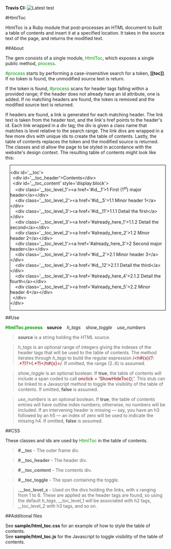 **Travis CI:** ![Latest test](https://travis-ci.org/GGadow/html_toc.svg?branch=master)

#HtmlToc

HtmlToc is a Ruby module that post-processes an HTML document to built a table of contents and insert it at a specified location. It takes in the source text of the page, and returns the modified text.

##About

The gem consists of a single module, <span style="color:#009900;">HtmlToc</span>, which exposes a single public method, <span style="color:#009900;">process</span>. 

<span style="color:#009900;">#process</span> starts by performing a case-insensitive search for a token, **\[\[toc\]\]**. If no token is found, the unmodified source text is return. 

If the token is found, <span style="color:#009900;">#process</span> scans for header tags falling within a provided range; if the header does not already have an id attribute, one is added. If no matching headers are found, the token is removed and the modified source text is returned.

If headers are found, a link is generated for each matching header. The link text is taken from the header text, and the link's href points to the header's id. Each link wrapped in a div tag; the div is given a class name that matches is level relative to the search range. The link divs are wrapped in a few more divs with unique ids to create the table of contents. Lastly, the table of contents replaces the token and the modified source is returned. The classes and id allow the page to be styled in accordance with the website's design context. The resulting table of contents might look like this:

<div style="border:solid 1px #000000;margin-left:1em;">

&lt;div id='__toc'&gt;<br/>
&nbsp;&nbsp;&lt;div id='__toc_header'&gt;Contents&lt;/div&gt;<br/>
&nbsp;&nbsp;&lt;div id='__toc_content' style='display:block'&gt;<br/>
&nbsp;&nbsp;&nbsp;&nbsp;&lt;div class='__toc_level_1'&gt;&lt;a href='#id__1'&gt;1 First (1<sup>st</sup>) major header&lt;/a&gt;&lt;/div&gt;<br/>
&nbsp;&nbsp;&nbsp;&nbsp;&lt;div class='__toc_level_2'&gt;&lt;a href='#id__5'&gt;1.1 Minor header 1&lt;/a&gt;&lt;/div&gt;<br/>
&nbsp;&nbsp;&nbsp;&nbsp;&lt;div class='__toc_level_3'&gt;&lt;a href='#id__11'&gt;1.1.1 Detail the first&lt;/a&gt;&lt;/div&gt;<br/>
&nbsp;&nbsp;&nbsp;&nbsp;&lt;div class='__toc_level_3'&gt;&lt;a href='#already_here_1'&gt;1.1.2 Detail the second&lt;/a&gt;&lt;/div&gt;<br/>
&nbsp;&nbsp;&nbsp;&nbsp;&lt;div class='__toc_level_2'&gt;&lt;a href='#already_here_2'&gt;1.2 Minor header 2&lt;/a&gt;&lt;/div&gt;<br/>
&nbsp;&nbsp;&nbsp;&nbsp;&lt;div class='__toc_level_1'&gt;&lt;a href='#already_here_3'&gt;2 Second major header&lt;/a&gt;&lt;/div&gt;<br/>
&nbsp;&nbsp;&nbsp;&nbsp;&lt;div class='__toc_level_2'&gt;&lt;a href='#id__2'&gt;2.1 Minor header 3&lt;/a&gt;&lt;/div&gt;<br/>
&nbsp;&nbsp;&nbsp;&nbsp;&lt;div class='__toc_level_3'&gt;&lt;a href='#id__12'&gt;2.1.1 Detail the third&lt;/a&gt;&lt;/div&gt;<br/>
&nbsp;&nbsp;&nbsp;&nbsp;&lt;div class='__toc_level_3'&gt;&lt;a href='#already_here_4'&gt;2.1.2 Detail the fourth&lt;/a&gt;&lt;/div&gt;<br/>
&nbsp;&nbsp;&nbsp;&nbsp;&lt;div class='__toc_level_2'&gt;&lt;a href='#already_here_5'&gt;2.2 Minor header 4&lt;/a&gt;&lt;/div&gt;<br/>
&nbsp;&nbsp;&lt;/div&gt;<br/>
&lt;/div&gt;

</div>

##Use

**<span style="color:#009900;">HtmlToc.process</span> &nbsp;&nbsp; source** &nbsp;&nbsp; *h_tags* &nbsp;&nbsp; *show_toggle* &nbsp;&nbsp; *use_numbers*

>**source** is a string holding the HTML source.

>*h_tags* is an optional range of integers giving the indexes of the header tags that will be used to the table of contents. The method iterates through *h_tags* to build the regular expression <span style="color:#800000;">/&lt;h#{x}(?: .\*?)?&gt;(.\*?)&lt;\/h#{x}&gt;/</span>. If omitted, the range (2..6) is assumed.

>*show_toggle* is an optional boolean. If **true**, the table of contents will include a span coded to call <span style="color:#800000">onclick = 'ShowHideToc();'</span>. This stub can be linked to a Javascript method to toggle the visibility of the table of contents. If omitted, **false** is assumed.

>*use_numbers* is an optional boolean. If **true**, the table of contents entries will have outline index numbers; otherwise, no numbers will be included. If an intervening header is missing &mdash; say, you have an h3 followed by an h5 &mdash; an index of zero will be used to indicate the missing h4. If omitted, **false** is assumed.

##CSS

These classes and ids are used by <span style="color:#009900;">HtmlToc</span> in the table of contents.

>**#__toc** - The outer frame div.

>**#__toc_header** - The header div.

>**#__toc_content** - The contents div.

>**#__toc_toggle** - The span containing the toggle.

>**.__toc_level_x** - Used on the divs holding the links, with x ranging from 1 to 6. These are applied as the header tags are found, so using the default *h_tags*, __toc_level_1 will be associated with h2 tags, __toc_level_2 with h3 tags, and so on.


##Additional files

See **sample/html_toc.css** for an example of how to style the table of contents.<br/>
See **sample/html_toc.js** for the Javascript to toggle visibility of the table of contents.

